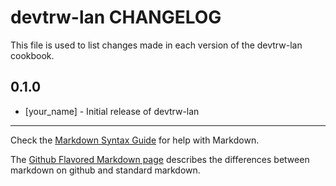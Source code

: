 devtrw-lan CHANGELOG
====================

This file is used to list changes made in each version of the devtrw-lan cookbook.

0.1.0
-----
- [your_name] - Initial release of devtrw-lan

- - -
Check the [Markdown Syntax Guide](http://daringfireball.net/projects/markdown/syntax) for help with Markdown.

The [Github Flavored Markdown page](http://github.github.com/github-flavored-markdown/) describes the differences between markdown on github and standard markdown.
